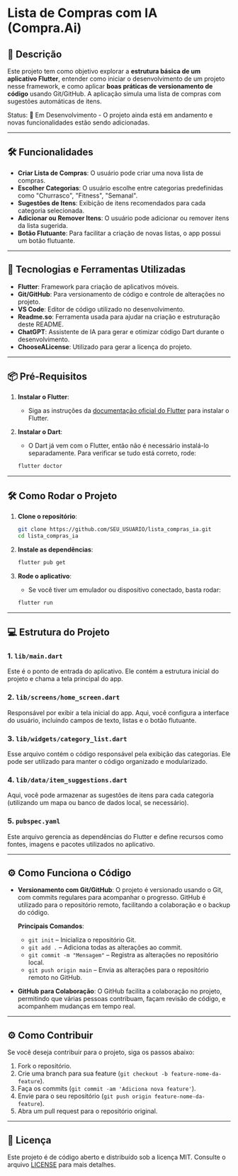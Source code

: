 # **Lista de Compras com IA (Compra.Ai)**

## **📄 Descrição**

Este projeto tem como objetivo explorar a **estrutura básica de um aplicativo Flutter**, entender como iniciar o desenvolvimento de um projeto nesse framework, e como aplicar **boas práticas de versionamento de código** usando Git/GitHub. A aplicação simula uma lista de compras com sugestões automáticas de itens.

Status: 🚧 Em Desenvolvimento - O projeto ainda está em andamento e novas funcionalidades estão sendo adicionadas.

---

## **🛠️ Funcionalidades**

- **Criar Lista de Compras**: O usuário pode criar uma nova lista de compras.
- **Escolher Categorias**: O usuário escolhe entre categorias predefinidas como "Churrasco", "Fitness", "Semanal".
- **Sugestões de Itens**: Exibição de itens recomendados para cada categoria selecionada.
- **Adicionar ou Remover Itens**: O usuário pode adicionar ou remover itens da lista sugerida.
- **Botão Flutuante**: Para facilitar a criação de novas listas, o app possui um botão flutuante.

---

## **🚀 Tecnologias e Ferramentas Utilizadas**

- **Flutter**: Framework para criação de aplicativos móveis.
- **Git/GitHub**: Para versionamento de código e controle de alterações no projeto.
- **VS Code**: Editor de código utilizado no desenvolvimento.
- **Readme.so**: Ferramenta usada para ajudar na criação e estruturação deste README.
- **ChatGPT**: Assistente de IA para gerar e otimizar código Dart durante o desenvolvimento.
- **ChooseALicense**: Utilizado para gerar a licença do projeto.

---

## **📦 Pré-Requisitos**

1. **Instalar o Flutter**:
   - Siga as instruções da [documentação oficial do Flutter](https://flutter.dev/docs/get-started/install) para instalar o Flutter.

2. **Instalar o Dart**:
   - O Dart já vem com o Flutter, então não é necessário instalá-lo separadamente. Para verificar se tudo está correto, rode:
   ```sh
   flutter doctor
   ```

---

## **🛠️ Como Rodar o Projeto**

1. **Clone o repositório**:
   ```sh
   git clone https://github.com/SEU_USUARIO/lista_compras_ia.git
   cd lista_compras_ia
   ```

2. **Instale as dependências**:
   ```sh
   flutter pub get
   ```

3. **Rode o aplicativo**:
   - Se você tiver um emulador ou dispositivo conectado, basta rodar:
   ```sh
   flutter run
   ```

---

## **💻 Estrutura do Projeto**

### **1. `lib/main.dart`**
Este é o ponto de entrada do aplicativo. Ele contém a estrutura inicial do projeto e chama a tela principal do app.

### **2. `lib/screens/home_screen.dart`**
Responsável por exibir a tela inicial do app. Aqui, você configura a interface do usuário, incluindo campos de texto, listas e o botão flutuante.

### **3. `lib/widgets/category_list.dart`**
Esse arquivo contém o código responsável pela exibição das categorias. Ele pode ser utilizado para manter o código organizado e modularizado.

### **4. `lib/data/item_suggestions.dart`**
Aqui, você pode armazenar as sugestões de itens para cada categoria (utilizando um mapa ou banco de dados local, se necessário).

### **5. `pubspec.yaml`**
Este arquivo gerencia as dependências do Flutter e define recursos como fontes, imagens e pacotes utilizados no aplicativo.

---

## **⚙️ Como Funciona o Código**

- **Versionamento com Git/GitHub**: 
  O projeto é versionado usando o Git, com commits regulares para acompanhar o progresso. GitHub é utilizado para o repositório remoto, facilitando a colaboração e o backup do código.
  
  **Principais Comandos**:
  - `git init` – Inicializa o repositório Git.
  - `git add .` – Adiciona todas as alterações ao commit.
  - `git commit -m "Mensagem"` – Registra as alterações no repositório local.
  - `git push origin main` – Envia as alterações para o repositório remoto no GitHub.
  
- **GitHub para Colaboração**:
  O GitHub facilita a colaboração no projeto, permitindo que várias pessoas contribuam, façam revisão de código, e acompanhem mudanças em tempo real.

---

## **⚙️ Como Contribuir**

Se você deseja contribuir para o projeto, siga os passos abaixo:

1. Fork o repositório.
2. Crie uma branch para sua feature (`git checkout -b feature-nome-da-feature`).
3. Faça os commits (`git commit -am 'Adiciona nova feature'`).
4. Envie para o seu repositório (`git push origin feature-nome-da-feature`).
5. Abra um pull request para o repositório original.

---

## **📄 Licença**

Este projeto é de código aberto e distribuído sob a licença MIT. Consulte o arquivo [LICENSE](./LICENSE) para mais detalhes.